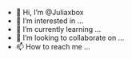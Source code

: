- 👋 Hi, I’m @Juliaxbox
- 👀 I’m interested in ...
- 🌱 I’m currently learning ...
- 💞️ I’m looking to collaborate on ...
- 📫 How to reach me ...

<!---
Juliaxbox/Juliaxbox is a ✨ special ✨ repository because its `README.md` (this file) appears on your GitHub profile.
You can click the Preview link to take a look at your changes.
--->
